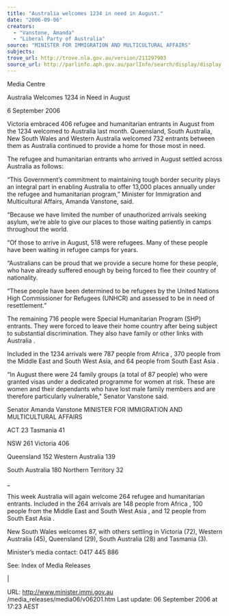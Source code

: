 ```yaml
---
title: "Australia welcomes 1234 in need in August."
date: "2006-09-06"
creators:
  - "Vanstone, Amanda"
  - "Liberal Party of Australia"
source: "MINISTER FOR IMMIGRATION AND MULTICULTURAL AFFAIRS"
subjects:
trove_url: http://trove.nla.gov.au/version/211297903
source_url: http://parlinfo.aph.gov.au/parlInfo/search/display/display.w3p;query=Id%3A%22media/pressrel/YAVK6%22
---
```


 Media Centre 

 Australia Welcomes 1234 in Need in August 

 6 September 2006 

 Victoria embraced 406 refugee and humanitarian entrants in August from the 1234  welcomed to Australia last month. Queensland, South Australia, New South Wales and  Western Australia welcomed 732 entrants between them as Australia continued to provide a  home for those most in need. 

 The refugee and humanitarian entrants who arrived in August settled across Australia as  follows: 

 “This Government’s commitment to maintaining tough border security plays an integral part  in enabling Australia to offer 13,000 places annually under the refugee and humanitarian  program,” Minister for Immigration and Multicultural Affairs, Amanda Vanstone, said. 

 “Because we have limited the number of unauthorized arrivals seeking asylum, we’re able to  give our places to those waiting patiently in camps throughout the world. 

 “Of those to arrive in August, 518 were refugees. Many of these people have been waiting in  refugee camps for years. 

 “Australians can be proud that we provide a secure home for these people, who have  already suffered enough by being forced to flee their country of nationality. 

 “These people have been determined to be refugees by the United Nations High  Commissioner for Refugees (UNHCR) and assessed to be in need of resettlement.” 

 The remaining 716 people were Special Humanitarian Program (SHP) entrants. They were  forced to leave their home country after being subject to substantial discrimination. They  also have family or other links with Australia .  

 Included in the 1234 arrivals were 787 people from Africa , 370 people from the Middle East  and South West Asia, and 64 people from South East Asia .  

 “In August there were 24 family groups (a total of 87 people) who were granted visas under  a dedicated programme for women at risk. These are women and their dependants who  have lost male family members and are therefore particularly vulnerable," Senator Vanstone  said. 

 Senator Amanda Vanstone  MINISTER FOR IMMIGRATION AND MULTICULTURAL AFFAIRS

 ACT  23  Tasmania  41  

 NSW  261 Victoria  406

 Queensland  152 Western Australia  139

 South Australia 180   Northern Territory 32  

 _

 This week Australia will again welcome 264 refugee and humanitarian entrants. Included in  the 264 arrivals are 148 people from Africa , 100 people from the Middle East and South  West Asia , and 12 people from South East Asia . 

 New South Wales welcomes 87, with others settling in Victoria (72), Western Australia (45),  Queensland (29), South Australia (28) and Tasmania (3).  

 Minister’s media contact: 0417 445 886 

 See:  Index of Media Releases

  | 

 URL: http://www.minister.immi.gov.au /media_releases/media06/v06201.htm   Last update: 06 September 2006 at 17:23 AEST  

 

